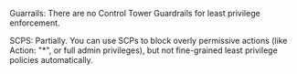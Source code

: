Guarrails:
There are no Control Tower Guardrails for least privilege enforcement.

SCPS:
Partially. You can use SCPs to block overly permissive actions (like Action: "*", or full admin privileges), but not fine-grained least privilege policies automatically.